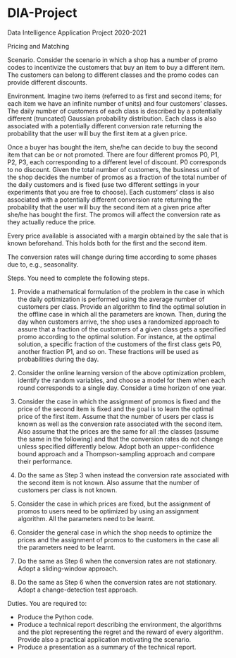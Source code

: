 # DIA-Project
Data Intelligence Application Project 2020-2021

Pricing and Matching
 

Scenario. Consider the scenario in which a shop has a number of promo codes to incentivize the customers that buy an item to buy a different item. The customers can belong to different classes and the promo codes can provide different discounts.
 

Environment. Imagine two items (referred to as first and second items; for each item we have an infinite number of units) and four customers’ classes. The daily number of customers of each class is described by a potentially different (truncated) Gaussian probability distribution. Each class is also associated with a potentially different conversion rate returning the probability that the user will buy the first item at a given price.
 

Once a buyer has bought the item, she/he can decide to buy the second item that can be or not promoted. There are four different promos P0, P1, P2, P3, each corresponding to a different level of discount. P0 corresponds to no discount. Given the total number of customers, the business unit of the shop decides the number of promos as a fraction of the total number of the daily customers and is fixed (use two different settings in your experiments that you are free to choose). Each customers’ class is also associated with a potentially different conversion rate returning the probability that the user will buy the second item at a given price after she/he has bought the first. The promos will affect the conversion rate as they actually reduce the price. 
 

Every price available is associated with a margin obtained by the sale that is known beforehand. This holds both for the first and the second item. 
 

The conversion rates will change during time according to some phases due to, e.g., seasonality.
 

Steps. You need to complete the following steps.
	
1. Provide a mathematical formulation of the problem in the case in which the daily optimization is performed using the average number of customers per class. Provide an algorithm to find the optimal solution in the offline case in which all the parameters are known. Then, during the day when customers arrive, the shop uses a randomized approach to assure that a fraction of the customers of a given class gets a specified promo according to the optimal solution. For instance, at the optimal solution, a specific fraction of the customers of the first class gets P0, another fraction P1, and so on. These fractions will be used as probabilities during the day.
	
	
2. Consider the online learning version of the above optimization problem, identify the random variables, and choose a model for them when each round corresponds to a single day. Consider a time horizon of one year.
	
	
	
3. Consider the case in which the assignment of promos is fixed and the price of the second item is fixed and the goal is to learn the optimal price of the first item. Assume that the number of users per class is known as well as the conversion rate associated with the second item. Also assume that the prices are the same for all :the classes (assume the same in the following) and that the conversion rates do not change unless specified differently below. Adopt both an upper-confidence bound approach and a Thompson-sampling approach and compare their performance.
	
	
	
4. Do the same as Step 3 when instead the conversion rate associated with the second item is not known. Also assume that the number of customers per class is not known.
	
	
	
5. Consider the case in which prices are fixed, but the assignment of promos to users need to be optimized by using an assignment algorithm. All the parameters need to be learnt. 
	
	
	
6. Consider the general case in which the shop needs to optimize the prices and the assignment of promos to the customers in the case all the parameters need to be learnt.
	
	
	
7. Do the same as Step 6 when the conversion rates are not stationary. Adopt a sliding-window approach.
	
	
	
8. Do the same as Step 6 when the conversion rates are not stationary. Adopt a change-detection test approach.
	

 

Duties. You are required to:

- Produce the Python code.
- Produce a technical report describing the environment, the algorithms and the plot representing the regret and the reward of every algorithm. Provide also a practical application motivating the scenario.
- Produce a presentation as a summary of the technical report.
